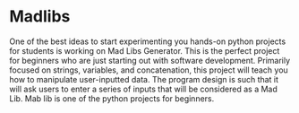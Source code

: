 # Madlibs
One of the best ideas to start experimenting you hands-on python projects for students is working on Mad Libs Generator. This is the perfect project for beginners who are just starting out with software development. Primarily focused on strings, variables, and concatenation, this project will teach you how to manipulate user-inputted data. The program design is such that it will ask users to enter a series of inputs that will be considered as a Mad Lib. Mab lib is one of the python projects for beginners. 
